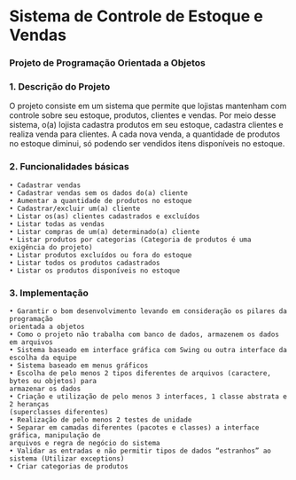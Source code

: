 
# Sistema de Controle de Estoque e Vendas
### Projeto de Programação Orientada a Objetos

### 1. Descrição do Projeto
O projeto consiste em um sistema que permite que lojistas mantenham com controle sobre seu estoque, produtos, clientes e vendas. Por meio desse sistema, o(a) lojista cadastra produtos em seu estoque, cadastra clientes e realiza venda para clientes. A cada nova venda, a quantidade de produtos no estoque diminui, só podendo ser vendidos itens disponíveis no estoque.

### 2. Funcionalidades básicas
    • Cadastrar vendas
    • Cadastrar vendas sem os dados do(a) cliente
    • Aumentar a quantidade de produtos no estoque
    • Cadastrar/excluir um(a) cliente
    • Listar os(as) clientes cadastrados e excluídos
    • Listar todas as vendas
    • Listar compras de um(a) determinado(a) cliente
    • Listar produtos por categorias (Categoria de produtos é uma exigência do projeto)
    • Listar produtos excluídos ou fora do estoque
    • Listar todos os produtos cadastrados
    • Listar os produtos disponíveis no estoque

### 3. Implementação
	• Garantir o bom desenvolvimento levando em consideração os pilares da programação
	orientada a objetos
	• Como o projeto não trabalha com banco de dados, armazenem os dados em arquivos
	• Sistema baseado em interface gráfica com Swing ou outra interface da escolha da equipe
	• Sistema baseado em menus gráficos
	• Escolha de pelo menos 2 tipos diferentes de arquivos (caractere, bytes ou objetos) para
	armazenar os dados
	• Criação e utilização de pelo menos 3 interfaces, 1 classe abstrata e 2 heranças
	(superclasses diferentes)
	• Realização de pelo menos 2 testes de unidade
	• Separar em camadas diferentes (pacotes e classes) a interface gráfica, manipulação de
	arquivos e regra de negócio do sistema
	• Validar as entradas e não permitir tipos de dados “estranhos” ao sistema (Utilizar exceptions)
	• Criar categorias de produtos
